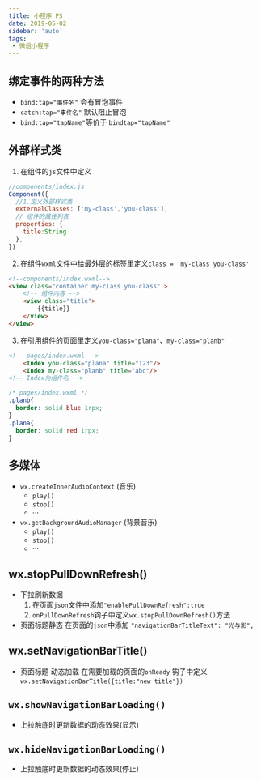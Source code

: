 ```yaml
---
title: 小程序 PS
date: 2019-05-02
sidebar: 'auto'
tags:
 - 微信小程序
---
```


## 绑定事件的两种方法

- `bind:tap="事件名"`  会有冒泡事件
- `catch:tap="事件名"` 默认阻止冒泡
- `bind:tap="tapName"`等价于 `bindtap="tapName"`

## 外部样式类

1. 在组件的`js`文件中定义

```js
//components/index.js
Component({
  //1.定义外部样式类
  externalClasses: ['my-class','you-class'],
  // 组件的属性列表
  properties: {
    title:String
  },
})
```

2. 在组件`wxml`文件中给最外层的标签里定义`class = 'my-class you-class'`

```html
<!--components/index.wxml-->
<view class="container my-class you-class" >
    <!-- 组件内容 -->
    <view class="title">
        {{title}}
    </view>
</view>
```

3. 在引用组件的页面里定义`you-class="plana"`、`my-class="planb"`

```html
<!-- pages/index.wxml -->
    <Index you-class="plana" title="123"/>
    <Index my-class="planb" title="abc"/>
<!-- Index为组件名 -->
```

```css
/* pages/index.wxml */
.planb{
  border: solid blue 1rpx;
}
.plana{
  border: solid red 1rpx;
}
```

## 多媒体

- `wx.createInnerAudioContext` (音乐)
  - `play()`
  - `stop()`
  - ···
- `wx.getBackgroundAudioManager` (背景音乐)
  - `play()`
  - `stop()`
  - ···

## wx.stopPullDownRefresh()

- 下拉刷新数据
    1. 在页面`json`文件中添加`"enablePullDownRefresh":true`
    2. `onPullDownRefresh`钩子中定义`wx.stopPullDownRefresh()`方法
- 页面标题静态
在页面的`json`中添加 `"navigationBarTitleText": "光与影",`

## wx.setNavigationBarTitle()

- 页面标题 动态加载
在需要加载的页面的`onReady` 钩子中定义`wx.setNavigationBarTitle({title:"new title"})`

## `wx.showNavigationBarLoading()`

- 上拉触底时更新数据的动态效果(显示)

## `wx.hideNavigationBarLoading()`

- 上拉触底时更新数据的动态效果(停止)
